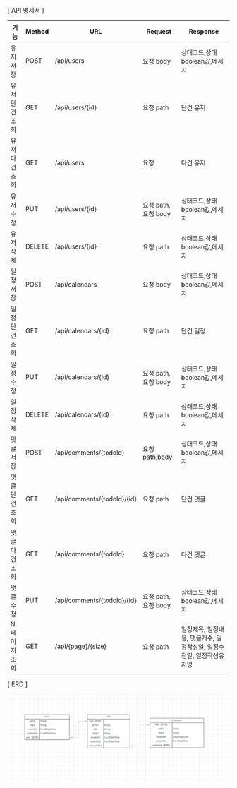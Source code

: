 [ API 명세서 ]

| 기능 | Method | URL                                | Request | Response |
| --- | --- |------------------------------------| --- | --- |
| 유저 저장 | POST | /api/users                         | 요청 body | 상태코드,상태boolean값,메세지 |
| 유저 단건 조회 | GET | /api/users/{id}                    | 요청 path | 단건 유저 |
| 유저 다건 조회 | GET | /api/users                         | 요청 | 다건 유저 |
| 유저 수정 | PUT | /api/users/{id}                    | 요청 path, 요청 body | 상태코드,상태boolean값,메세지 |
| 유저 삭제 | DELETE | /api/users/{id}                    | 요청 path | 상태코드,상태boolean값,메세지 |
| 일정 저장  | POST | /api/calendars                     | 요청 body | 상태코드,상태boolean값,메세지 |
| 일정 단건 조회 | GET | /api/calendars/{id}                | 요청 path | 단건 일정 |
| 일정 수정 | PUT | /api/calendars/{id}                | 요청 path, 요청 body | 상태코드,상태boolean값,메세지 |
| 일정 삭제 | DELETE | /api/calendars/{id}                | 요청 path | 상태코드,상태boolean값,메세지 |
| 댓글 저장 | POST | /api/comments/{todoId}             | 요청 path,body | 상태코드,상태boolean값,메세지 |
| 댓글 단건 조회 | GET | /api/comments/{todoId}/{id}        | 요청 path | 단건 댓글 |
| 댓글 다건 조회 | GET | /api/comments/{todoId}             | 요청 path | 다건 댓글 |
| 댓글 수정 | PUT | /api/comments/{todoId}/{id} | 요청 path, 요청 body | 상태코드,상태boolean값,메세지 |
| N페이지 조회 | GET | /api/{page}/{size}                 | 요청 path | 일정제목, 일정내용, 댓글개수, 일정작성일, 일정수정일, 일정작성유저명 |

[ ERD ]

![img.png](img.png)